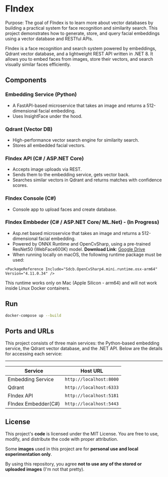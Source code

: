# FIndex

Purpose:
The goal of FIndex is to learn more about vector databases by building a practical system for face recognition and similarity search. This project demonstrates how to generate, store, and query facial embeddings using a vector database and RESTful APIs.

FIndex is a face recognition and search system powered by embeddings, Qdrant vector database, and a lightweight REST API written in .NET 8. It allows you to embed faces from images, store their vectors, and search visually similar faces efficiently.

## Components

### Embedding Service (Python)

- A FastAPI-based microservice that takes an image and returns a 512-dimensional facial embedding.
- Uses InsightFace under the hood.

### Qdrant (Vector DB)

- High-performance vector search engine for similarity search.
- Stores all embedded facial vectors.

### FIndex API (C# / ASP.NET Core)

- Accepts image uploads via REST.
- Sends them to the embedding service, gets vector back.
- Searches similar vectors in Qdrant and returns matches with confidence scores.

### FIndex Console (C#)

- Console app to upload faces and create database.

### FIndex Embbeder (C# / ASP.NET Core/ ML.Net) - (In Progress)

- Asp.net based microservice that takes an image and returns a 512-dimensional facial embedding.
- Powered by ONNX Runtime and OpenCvSharp, using a pre-trained ResNet50 (WebFace600K) model. **Download Link**: [Google Drive](https://drive.usercontent.google.com/download?id=1N0GL-8ehw_bz2eZQWz2b0A5XBdXdxZhg)
- When running locally on macOS, the following runtime package must be used:
```
<PackageReference Include="Sdcb.OpenCvSharp4.mini.runtime.osx-arm64" Version="4.11.0.34" />
```
This runtime works only on Mac (Apple Silicon - arm64) and will not work inside Linux Docker containers.


## Run

```bash
docker-compose up --build
```

## Ports and URLs

This project consists of three main services: the Python-based embedding service, the Qdrant vector database, and the .NET API. Below are the details for accessing each service:

---

| Service            | Host URL                |
| -------------------| ----------------------- |
| Embedding Service  | `http://localhost:8000` |
| Qdrant             | `http://localhost:6333` |
| FIndex API         | `http://localhost:5181` |
| FIndex Embedder(C#)| `http://localhost:5443` |


## License

This project's **code** is licensed under the MIT License.
You are free to use, modify, and distribute the code with proper attribution.

Some **images** used in this project are for **personal use and local experimentation only**.

By using this repository, you agree **not to use any of the stored or uploaded images** (I'm not that pretty).


